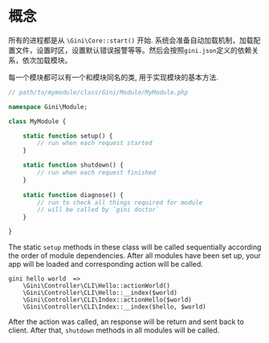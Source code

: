 # 概念

所有的进程都是从 `\Gini\Core::start()` 开始. 系统会准备自动加载机制，加载配置文件，设置时区，设置默认错误报警等等。然后会按照`gini.json`定义的依赖关系，依次加载模块。

每一个模块都可以有一个和模块同名的类, 用于实现模块的基本方法.
```php
// path/to/mymodule/class/Gini/Module/MyModule.php

namespace Gini\Module;

class MyModule {

    static function setup() {
        // run when each request started
    }

    static function shutdown() {
        // run when each request finished
    }
    
    static function diagnose() {
        // run to check all things required for module
        // will be called by `gini doctor`
    }

}
```

The static `setup` methods in these class will be called sequentially according the order of module dependencies. After all modules have been set up, your app will be loaded and corresponding action will be called.

```
gini hello world  =>
    \Gini\Controller\CLI\Hello::actionWorld()
    \Gini\Controller\CLI\Hello::__index($world)
    \Gini\Controller\CLI\Index::actionHello($world)
    \Gini\Controller\CLI\Index::__index($hello, $world)
```

After the action was called, an response will be return and sent back to client. After that, `shutdown` methods in all modules will be called.

